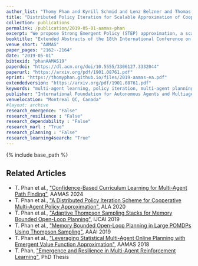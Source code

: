 ```yaml
---
author_list: "Thomy Phan and Kyrill Schmid and Lenz Belzner and Thomas Gabor and Sebastian Feld and Claudia Linnhoff-Popien"
title: "Distributed Policy Iteration for Scalable Approximation of Cooperative Multi-Agent Policies"
collection: publications
permalink: /publication/2019-05-01-aamas-phan
excerpt: "We propose Strong Emergent Policy (STEP) approximation, a scalable approach to learn strong decentralized policies for cooperative MAS with a distributed variant of policy iteration. For that, we use function approximation to learn from action recommendations of a decentralized multi-agent planning algorithm. STEP combines decentralized multi-agent planning with centralized learning, only requiring a generative model for distributed black box optimization. We experimentally evaluate STEP in two challenging and stochastic domains with large state and joint action spaces and show that STEP is able to learn stronger policies than standard multi-agent reinforcement learning algorithms, when combining multi-agent open-loop planning with centralized function approximation. The learned policies can be reintegrated into the multi-agent planning process to further improve performance."
booktitle: "Extended Abstracts of the 18th International Conference on Autonomous Agents and MultiAgent Systems"
venue_short: "AAMAS"
paper_pages: "2162--2164"
date: "2019-05-01"
bibtexid: "phanAAMAS19"
paperdoi: "https://dl.acm.org/doi/10.5555/3306127.3332044"
paperurl: "https://arxiv.org/pdf/1901.08761.pdf"
eprint: "https://thomyphan.github.io/files/2019-aamas-ea.pdf"
extendedversion: "https://arxiv.org/pdf/1901.08761.pdf"
keywords: "multi-agent learning, policy iteration, multi-agent planning"
publisher: "International Foundation for Autonomous Agents and Multiagent Systems"
venuelocation: "Montreal QC, Canada"
#layout: archive
research_emergence: "False"
research_resilience : "False"
research_dependability : "False"
research_marl : "True"
research_planning : "False"
research_learning4search: "True"
---
```


{% include base_path %}

## Related Articles
- T. Phan et al., ["Confidence-Based Curriculum Learning for Multi-Agent Path Finding"](https://thomyphan.github.io/publication/2024-05-01-aamas-phan), AAMAS 2024
- T. Phan et al., ["A Distributed Policy Iteration Scheme for Cooperative Multi-Agent Policy Approximation"](https://thomyphan.github.io/publication/2020-05-01-ala-phan), ALA 2020
- T. Phan et al., ["Adaptive Thompson Sampling Stacks for Memory Bounded Open-Loop Planning"](https://thomyphan.github.io/publication/2019-08-01-ijcai-phan), IJCAI 2019
- T. Phan et al., ["Memory Bounded Open-Loop Planning in Large POMDPs Using Thompson Sampling"](https://thomyphan.github.io/publication/2019-02-01-aaai-phan), AAAI 2019
- T. Phan et al., ["Leveraging Statistical Multi-Agent Online Planning with Emergent Value Function Approximation"](https://thomyphan.github.io/publication/2018-06-01-aamas-phan), AAMAS 2018
- T. Phan, ["Emergence and Resilience in Multi-Agent Reinforcement Learning"](https://thomyphan.github.io/publication/2023-06-26-phd-thesis-phan), PhD Thesis
